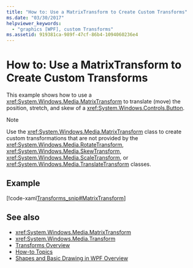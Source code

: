 ```yaml
---
title: "How to: Use a MatrixTransform to Create Custom Transforms"
ms.date: "03/30/2017"
helpviewer_keywords: 
  - "graphics [WPF], custom Transforms"
ms.assetid: 919381ca-989f-47cf-86b4-1094060236e4
---
```

# How to: Use a MatrixTransform to Create Custom Transforms
This example shows how to use a <xref:System.Windows.Media.MatrixTransform> to translate (move) the position, stretch, and skew of a <xref:System.Windows.Controls.Button>.  
  
> [!NOTE]
> Use the <xref:System.Windows.Media.MatrixTransform> class to create custom transformations that are not provided by the <xref:System.Windows.Media.RotateTransform>, <xref:System.Windows.Media.SkewTransform>, <xref:System.Windows.Media.ScaleTransform>, or <xref:System.Windows.Media.TranslateTransform> classes.  
  
## Example  
 [!code-xaml[Transforms_snip#MatrixTransform](~/samples/snippets/csharp/VS_Snippets_Wpf/Transforms_snip/CS/MatrixTransformExample.xaml#matrixtransform)]  
  
## See also

- <xref:System.Windows.Media.MatrixTransform>
- <xref:System.Windows.Media.Transform>
- [Transforms Overview](transforms-overview.md)
- [How-to Topics](transformations-how-to-topics.md)
- [Shapes and Basic Drawing in WPF Overview](shapes-and-basic-drawing-in-wpf-overview.md)
